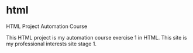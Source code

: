 # html
HTML Project Automation Course

This HTML project is my automation course exercise 1 in HTML. This site is my professional interests site stage 1.
